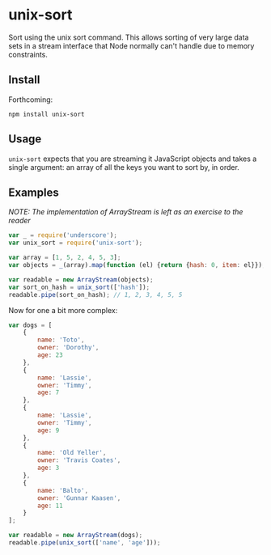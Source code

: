 # unix-sort

Sort using the unix sort command.
This allows sorting of very large data sets in a stream interface that Node normally can't handle due to memory constraints.

## Install

Forthcoming:
```
npm install unix-sort
```

## Usage

`unix-sort` expects that you are streaming it JavaScript objects and takes a single argument:
an array of all the keys you want to sort by, in order.

## Examples

*NOTE: The implementation of ArrayStream is left as an exercise to the reader*

```javascript
var _ = require('underscore');
var unix_sort = require('unix-sort');

var array = [1, 5, 2, 4, 5, 3];
var objects = _(array).map(function (el) {return {hash: 0, item: el}});

var readable = new ArrayStream(objects);
var sort_on_hash = unix_sort(['hash']);
readable.pipe(sort_on_hash); // 1, 2, 3, 4, 5, 5
```

Now for one a bit more complex:

```javascript
var dogs = [
    {
        name: 'Toto',
        owner: 'Dorothy',
        age: 23
    },
    {
        name: 'Lassie',
        owner: 'Timmy',
        age: 7
    },
    {
        name: 'Lassie',
        owner: 'Timmy',
        age: 9
    },
    {
        name: 'Old Yeller',
        owner: 'Travis Coates',
        age: 3
    },
    {
        name: 'Balto',
        owner: 'Gunnar Kaasen',
        age: 11
    }
];

var readable = new ArrayStream(dogs);
readable.pipe(unix_sort(['name', 'age']));
```

